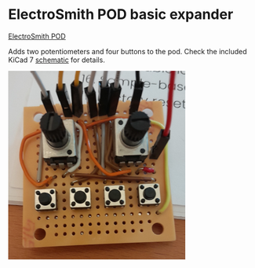 # ElectroSmith POD basic expander

[ElectroSmith POD](https://www.electro-smith.com/daisy/pod)

Adds two potentiometers and four buttons to the pod. Check the included KiCad 7 [schematic](hardware/pod_basic_expander.kicad_sch) for details.

![Expander](img/expander.png)

